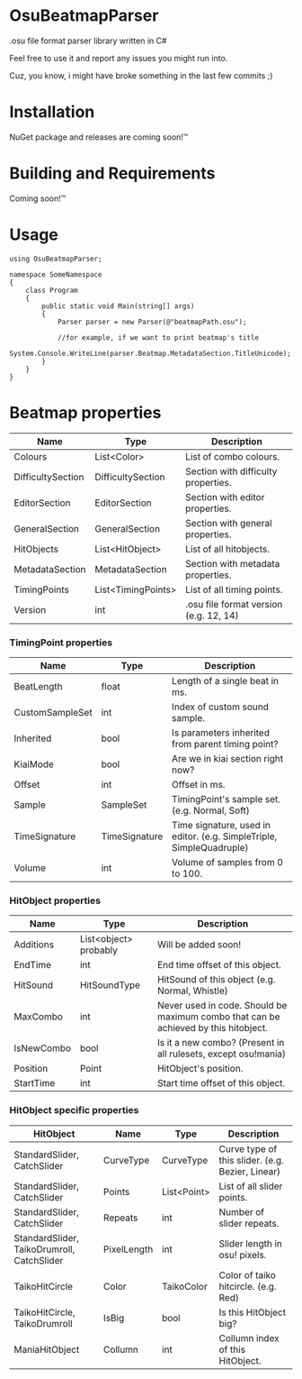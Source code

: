 # OsuBeatmapParser
.osu file format parser library written in C#

Feel free to use it and report any issues you might run into.

Cuz, you know, i might have broke something in the last few commits ;)

# Installation
NuGet package and releases are coming soon!™

# Building and Requirements
Coming soon!™

# Usage
```
using OsuBeatmapParser;

namespace SomeNamespace
{
    class Program
    {
        public static void Main(string[] args)
        {
            Parser parser = new Parser(@"beatmapPath.osu");
            
            //for example, if we want to print beatmap's title
            System.Console.WriteLine(parser.Beatmap.MetadataSection.TitleUnicode);
        }
    }
}
```

# Beatmap properties
| Name              | Type                 | Description                           |
|-------------------|----------------------|---------------------------------------|
| Colours           | List\<Color\>        | List of combo colours.                |
| DifficultySection | DifficultySection    | Section with difficulty properties.   |
| EditorSection     | EditorSection        | Section with editor properties.       |
| GeneralSection    | GeneralSection       | Section with general properties.      |
| HitObjects        | List\<HitObject\>    | List of all hitobjects.               |
| MetadataSection   | MetadataSection      | Section with metadata properties.     |
| TimingPoints      | List\<TimingPoints\> | List of all timing points.            |
| Version           | int                  | .osu file format version (e.g. 12, 14) |

### TimingPoint properties
| Name            | Type          | Description                                                         |
|-----------------|---------------|---------------------------------------------------------------------|
| BeatLength      | float         | Length of a single beat in ms.                                      |
| CustomSampleSet | int           | Index of custom sound sample.                                       |
| Inherited       | bool          | Is parameters inherited from parent timing point?                   |
| KiaiMode        | bool          | Are we in kiai section right now?                                   |
| Offset          | int           | Offset in ms.                                                       |
| Sample          | SampleSet     | TimingPoint's sample set. (e.g. Normal, Soft)                        |
| TimeSignature   | TimeSignature | Time signature, used in editor. (e.g. SimpleTriple, SimpleQuadruple) |
| Volume          | int           | Volume of samples from 0 to 100.                                    |

### HitObject properties
| Name       | Type                    | Description                                                                         |
|------------|-------------------------|-------------------------------------------------------------------------------------|
| Additions  | List\<object\> probably | Will be added soon!                                                                 |
| EndTime    | int                     | End time offset of this object.                                                     |
| HitSound   | HitSoundType            | HitSound of this object (e.g. Normal, Whistle)                                      |
| MaxCombo   | int                     | Never used in code. Should be maximum combo that can be achieved by this hitobject. |
| IsNewCombo | bool                    | Is it a new combo? (Present in all rulesets, except osu!mania)                      |
| Position   | Point                   | HitObject's position.                                                               |
| StartTime  | int                     | Start time offset of this object.                                                   |

### HitObject specific properties
| HitObject                                  | Name        | Type          | Description                                      |
|--------------------------------------------|-------------|---------------|--------------------------------------------------|
| StandardSlider, CatchSlider                | CurveType   | CurveType     | Curve type of this slider. (e.g. Bezier, Linear) |
| StandardSlider, CatchSlider                | Points      | List\<Point\> | List of all slider points.                       |
| StandardSlider, CatchSlider                | Repeats     | int           | Number of slider repeats.                        |
| StandardSlider, TaikoDrumroll, CatchSlider | PixelLength | int           | Slider length in osu! pixels.                    |
| TaikoHitCircle                             | Color       | TaikoColor    | Color of taiko hitcircle. (e.g. Red)             |
| TaikoHitCircle, TaikoDrumroll              | IsBig       | bool          | Is this HitObject big?                           |
| ManiaHitObject                             | Collumn     | int           | Collumn index of this HitObject.                 |
